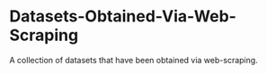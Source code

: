 # Datasets-Obtained-Via-Web-Scraping
A collection of datasets that have been obtained via web-scraping.
